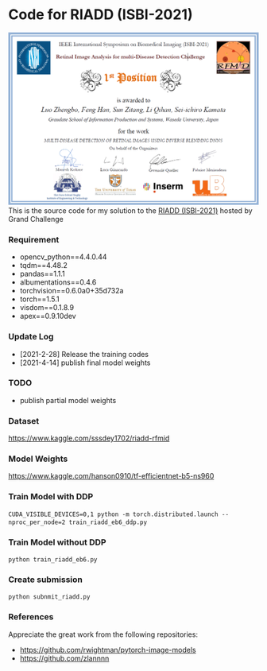 # Code for RIADD (ISBI-2021)
![image](https://github.com/Hanson0910/Pytorch-RIADD/blob/main/show-img/show-img.png)
This is the source code for my solution to the [RIADD (ISBI-2021)](https://riadd.grand-challenge.org/evaluation/challenge/leaderboard/)
hosted by Grand Challenge
### Requirement
- opencv_python==4.4.0.44
- tqdm==4.48.2
- pandas==1.1.1
- albumentations==0.4.6
- torchvision==0.6.0a0+35d732a
- torch==1.5.1
- visdom==0.1.8.9
- apex==0.9.10dev

### Update Log
- [2021-2-28] Release the training codes
- [2021-4-14] publish final model weights

### TODO
- publish partial model weights

### Dataset
https://www.kaggle.com/sssdey1702/riadd-rfmid

### Model Weights

https://www.kaggle.com/hanson0910/tf-efficientnet-b5-ns960

### Train Model with DDP

```
CUDA_VISIBLE_DEVICES=0,1 python -m torch.distributed.launch --nproc_per_node=2 train_riadd_eb6_ddp.py
```
### Train Model without DDP
```
python train_riadd_eb6.py
```
### Create submission
```
python subnmit_riadd.py
```

### References
Appreciate the great work from the following repositories:

- https://github.com/rwightman/pytorch-image-models
- https://github.com/zlannnn
